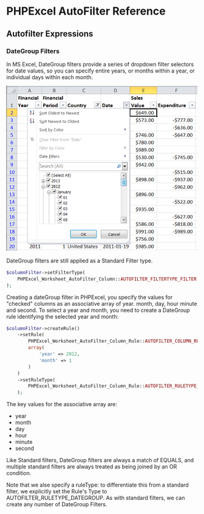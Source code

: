 # PHPExcel AutoFilter Reference 


## Autofilter Expressions

### DateGroup Filters

In MS Excel, DateGroup filters provide a series of dropdown filter selectors for date values, so you can specify entire years, or months within a year, or individual days within each month.

![04-02-dategroup-autofilter.png](./images/04-02-dategroup-autofilter.png "")

DateGroup filters are still applied as a Standard Filter type.

```php
$columnFilter->setFilterType(
    PHPExcel_Worksheet_AutoFilter_Column::AUTOFILTER_FILTERTYPE_FILTER
);
```

Creating a dateGroup filter in PHPExcel, you specify the values for "checked" columns as an associative array of year. month, day, hour minute and second. To select a year and month, you need to create a DateGroup rule identifying the selected year and month:

```php
$columnFilter->createRule()
    ->setRule(
        PHPExcel_Worksheet_AutoFilter_Column_Rule::AUTOFILTER_COLUMN_RULE_EQUAL,
        array(
            'year' => 2012,
            'month' => 1
        )
    )
    ->setRuleType(
        PHPExcel_Worksheet_AutoFilter_Column_Rule::AUTOFILTER_RULETYPE_DATEGROUP
    );
```

The key values for the associative array are:

 - year
 - month
 - day
 - hour
 - minute
 - second

Like Standard filters, DateGroup filters are always a match of EQUALS, and multiple standard filters are always treated as being joined by an OR condition.

Note that we alse specify a ruleType: to differentiate this from a standard filter, we explicitly set the Rule's Type to AUTOFILTER_RULETYPE_DATEGROUP. As with standard filters, we can create any number  of DateGroup Filters.
